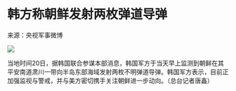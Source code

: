 # 韩方称朝鲜发射两枚弹道导弹

来源：央视军事微博

![](https://inews.gtimg.com/newsapp_bt/0/15676267764/1000)

当地时间20日，据韩国联合参谋本部消息，韩国军方于当天早上监测到朝鲜在其平安南道肃川一带向半岛东部海域发射两枚不明弹道导弹。韩国军方表示，目前正加强监视与警戒，并与美方密切携手关注朝鲜进一步动向。（总台记者唐鑫）
​​​

